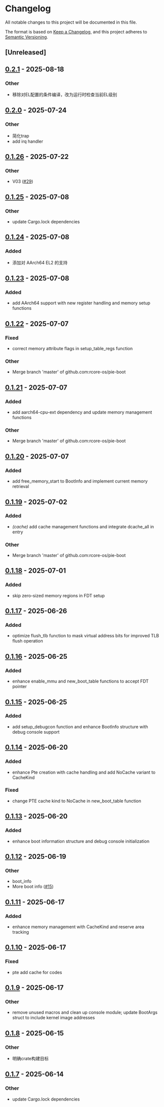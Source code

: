 # Changelog

All notable changes to this project will be documented in this file.

The format is based on [Keep a Changelog](https://keepachangelog.com/en/1.0.0/),
and this project adheres to [Semantic Versioning](https://semver.org/spec/v2.0.0.html).

## [Unreleased]

## [0.2.1](https://github.com/rcore-os/somehal/compare/pie-boot-loader-aarch64-v0.2.0...pie-boot-loader-aarch64-v0.2.1) - 2025-08-18

### Other

- 移除对EL配置的条件编译，改为运行时检查当前EL级别

## [0.2.0](https://github.com/rcore-os/somehal/compare/pie-boot-loader-aarch64-v0.1.26...pie-boot-loader-aarch64-v0.2.0) - 2025-07-24

### Other

- 简化trap
- add irq handler

## [0.1.26](https://github.com/rcore-os/somehal/compare/pie-boot-loader-aarch64-v0.1.25...pie-boot-loader-aarch64-v0.1.26) - 2025-07-22

### Other

- V03 ([#29](https://github.com/rcore-os/somehal/pull/29))

## [0.1.25](https://github.com/rcore-os/pie-boot/compare/pie-boot-loader-aarch64-v0.1.24...pie-boot-loader-aarch64-v0.1.25) - 2025-07-08

### Other

- update Cargo.lock dependencies

## [0.1.24](https://github.com/rcore-os/pie-boot/compare/pie-boot-loader-aarch64-v0.1.23...pie-boot-loader-aarch64-v0.1.24) - 2025-07-08

### Added

- 添加对 AArch64 EL2 的支持

## [0.1.23](https://github.com/rcore-os/pie-boot/compare/pie-boot-loader-aarch64-v0.1.22...pie-boot-loader-aarch64-v0.1.23) - 2025-07-08

### Added

- add AArch64 support with new register handling and memory setup functions

## [0.1.22](https://github.com/rcore-os/pie-boot/compare/pie-boot-loader-aarch64-v0.1.21...pie-boot-loader-aarch64-v0.1.22) - 2025-07-07

### Fixed

- correct memory attribute flags in setup_table_regs function

### Other

- Merge branch 'master' of github.com:rcore-os/pie-boot

## [0.1.21](https://github.com/rcore-os/pie-boot/compare/pie-boot-loader-aarch64-v0.1.20...pie-boot-loader-aarch64-v0.1.21) - 2025-07-07

### Added

- add aarch64-cpu-ext dependency and update memory management functions

### Other

- Merge branch 'master' of github.com:rcore-os/pie-boot

## [0.1.20](https://github.com/rcore-os/pie-boot/compare/pie-boot-loader-aarch64-v0.1.19...pie-boot-loader-aarch64-v0.1.20) - 2025-07-07

### Added

- add free_memory_start to BootInfo and implement current memory retrieval

## [0.1.19](https://github.com/rcore-os/pie-boot/compare/pie-boot-loader-aarch64-v0.1.18...pie-boot-loader-aarch64-v0.1.19) - 2025-07-02

### Added

- *(cache)* add cache management functions and integrate dcache_all in entry

### Other

- Merge branch 'master' of github.com:rcore-os/pie-boot

## [0.1.18](https://github.com/rcore-os/pie-boot/compare/pie-boot-loader-aarch64-v0.1.17...pie-boot-loader-aarch64-v0.1.18) - 2025-07-01

### Added

- skip zero-sized memory regions in FDT setup

## [0.1.17](https://github.com/rcore-os/pie-boot/compare/pie-boot-loader-aarch64-v0.1.16...pie-boot-loader-aarch64-v0.1.17) - 2025-06-26

### Added

- optimize flush_tlb function to mask virtual address bits for improved TLB flush operation

## [0.1.16](https://github.com/rcore-os/pie-boot/compare/pie-boot-loader-aarch64-v0.1.15...pie-boot-loader-aarch64-v0.1.16) - 2025-06-25

### Added

- enhance enable_mmu and new_boot_table functions to accept FDT pointer

## [0.1.15](https://github.com/rcore-os/pie-boot/compare/pie-boot-loader-aarch64-v0.1.14...pie-boot-loader-aarch64-v0.1.15) - 2025-06-25

### Added

- add setup_debugcon function and enhance BootInfo structure with debug console support

## [0.1.14](https://github.com/rcore-os/pie-boot/compare/pie-boot-loader-aarch64-v0.1.13...pie-boot-loader-aarch64-v0.1.14) - 2025-06-20

### Added

- enhance Pte creation with cache handling and add NoCache variant to CacheKind

### Fixed

- change PTE cache kind to NoCache in new_boot_table function

## [0.1.13](https://github.com/rcore-os/pie-boot/compare/pie-boot-loader-aarch64-v0.1.12...pie-boot-loader-aarch64-v0.1.13) - 2025-06-20

### Added

- enhance boot information structure and debug console initialization

## [0.1.12](https://github.com/rcore-os/pie-boot/compare/pie-boot-loader-aarch64-v0.1.11...pie-boot-loader-aarch64-v0.1.12) - 2025-06-19

### Other

- boot_info
- More boot info ([#15](https://github.com/rcore-os/pie-boot/pull/15))

## [0.1.11](https://github.com/rcore-os/pie-boot/compare/pie-boot-loader-aarch64-v0.1.10...pie-boot-loader-aarch64-v0.1.11) - 2025-06-17

### Added

- enhance memory management with CacheKind and reserve area tracking

## [0.1.10](https://github.com/rcore-os/pie-boot/compare/pie-boot-loader-aarch64-v0.1.9...pie-boot-loader-aarch64-v0.1.10) - 2025-06-17

### Fixed

- pte add cache for codes

## [0.1.9](https://github.com/rcore-os/pie-boot/compare/pie-boot-loader-aarch64-v0.1.8...pie-boot-loader-aarch64-v0.1.9) - 2025-06-17

### Other

- remove unused macros and clean up console module; update BootArgs struct to include kernel image addresses

## [0.1.8](https://github.com/rcore-os/pie-boot/compare/pie-boot-loader-aarch64-v0.1.7...pie-boot-loader-aarch64-v0.1.8) - 2025-06-15

### Other

- 明确crate构建目标

## [0.1.7](https://github.com/rcore-os/pie-boot/compare/pie-boot-loader-aarch64-v0.1.6...pie-boot-loader-aarch64-v0.1.7) - 2025-06-14

### Other

- update Cargo.lock dependencies
